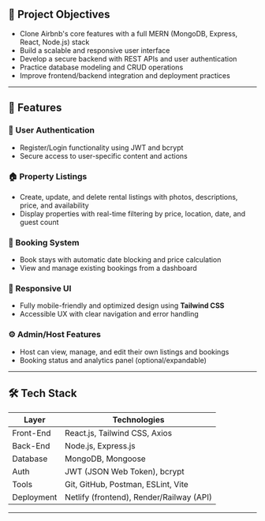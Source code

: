 ## 🎯 Project Objectives

- Clone Airbnb's core features with a full MERN (MongoDB, Express, React, Node.js) stack
- Build a scalable and responsive user interface
- Develop a secure backend with REST APIs and user authentication
- Practice database modeling and CRUD operations
- Improve frontend/backend integration and deployment practices

---

## 🧩 Features

### 👤 User Authentication
- Register/Login functionality using JWT and bcrypt
- Secure access to user-specific content and actions

### 🏠 Property Listings
- Create, update, and delete rental listings with photos, descriptions, price, and availability
- Display properties with real-time filtering by price, location, date, and guest count

### 📅 Booking System
- Book stays with automatic date blocking and price calculation
- View and manage existing bookings from a dashboard

### 📱 Responsive UI
- Fully mobile-friendly and optimized design using **Tailwind CSS**
- Accessible UX with clear navigation and error handling

### ⚙️ Admin/Host Features
- Host can view, manage, and edit their own listings and bookings
- Booking status and analytics panel (optional/expandable)

---

## 🛠️ Tech Stack

| Layer        | Technologies                              |
|--------------|-------------------------------------------|
| Front-End    | React.js, Tailwind CSS, Axios             |
| Back-End     | Node.js, Express.js                       |
| Database     | MongoDB, Mongoose                         |
| Auth         | JWT (JSON Web Token), bcrypt              |
| Tools        | Git, GitHub, Postman, ESLint, Vite        |
| Deployment   | Netlify (frontend), Render/Railway (API)  |

---

